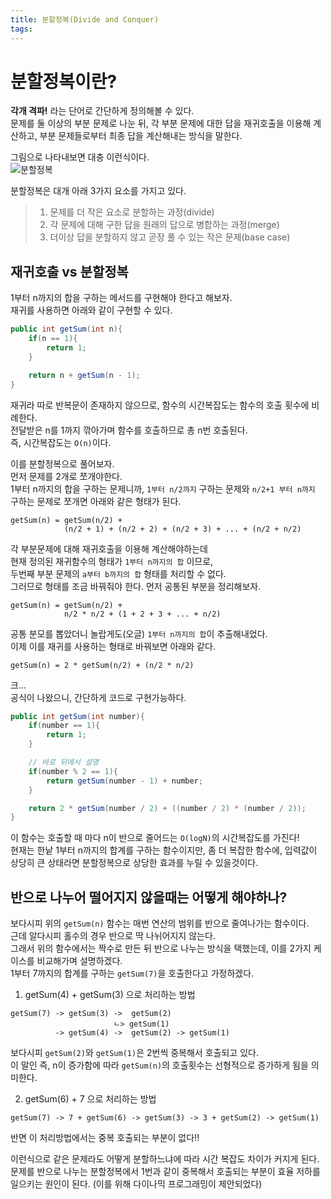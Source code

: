 ```yaml
---
title: 분할정복(Divide and Conquer)
tags:
---
```


# 분할정복이란?
**각개 격파!** 라는 단어로 간단하게 정의해볼 수 있다.  
문제를 둘 이상의 부분 문제로 나눈 뒤, 각 부분 문제에 대한 답을 재귀호출을 이용해 계산하고, 부분 문제들로부터 최종 답을 계산해내는 방식을 말한다.  

그림으로 나타내보면 대충 이런식이다.  
![분할정복](https://cloud2.zoolz.com/MyComputers/Images/Image.aspx?q=bT00MDcyNDcma2V5PTI3NTQwNTUxNDUmdHlwZT1sJno9MjAxOC8xMC8yMSAxOTo0OQ==)

분할정복은 대개 아래 3가지 요소를 가지고 있다.  
> 1. 문제를 더 작은 요소로 분할하는 과정(divide)  
> 2. 각 문제에 대해 구한 답을 원래의 답으로 병합하는 과정(merge)  
> 3. 더이상 답을 분할하지 않고 곧장 풀 수 있는 작은 문제(base case)  

## 재귀호출 vs 분할정복
1부터 n까지의 합을 구하는 메서드를 구현해야 한다고 해보자.  
재귀를 사용하면 아래와 같이 구현할 수 있다.  

```java
public int getSum(int n){
    if(n == 1){
        return 1;
    }

    return n + getSum(n - 1);
}
```

재귀라 따로 반복문이 존재하지 않으므로, 함수의 시간복잡도는 함수의 호출 횟수에 비례한다.  
전달받은 n를 1까지 깎아가며 함수를 호출하므로 총 n번 호출된다.  
즉, 시간복잡도는 `O(n)`이다.  

이를 분할정복으로 풀어보자.  
먼저 문제를 2개로 쪼개야한다.  
1부터 n까지의 합을 구하는 문제니까, `1부터 n/2까지` 구하는 문제와 `n/2+1 부터 n까지` 구하는 문제로 쪼개면 아래와 같은 형태가 된다.  

```
getSum(n) = getSum(n/2) + 
            (n/2 + 1) + (n/2 + 2) + (n/2 + 3) + ... + (n/2 + n/2)
```

각 부분문제에 대해 재귀호출을 이용해 계산해야하는데  
현재 정의된 재귀함수의 형태가 `1부터 n까지의 합` 이므로,  
두번째 부분 문제의 `a부터 b까지의 합` 형태를 처리할 수 없다.  
그러므로 형태를 조금 바꿔줘야 한다. 먼저 공통된 부분을 정리해보자.  

```
getSum(n) = getSum(n/2) + 
            n/2 * n/2 + (1 + 2 + 3 + ... + n/2)
```

공통 분모를 뽑았더니 놀랍게도(오글) `1부터 n까지의 합`이 추출해내었다.  
이제 이를 재귀를 사용하는 형태로 바꿔보면 아래와 같다.  

```
getSum(n) = 2 * getSum(n/2) + (n/2 * n/2)
```

크...  
공식이 나왔으니, 간단하게 코드로 구현가능하다.  

```java
public int getSum(int number){
    if(number == 1){
        return 1;
    }

    // 바로 뒤에서 설명
    if(number % 2 == 1){
        return getSum(number - 1) + number;
    }

    return 2 * getSum(number / 2) + ((number / 2) * (number / 2));
}
```

이 함수는 호출할 때 마다 n이 반으로 줄어드는 `O(logN)`의 시간복잡도를 가진다!  
현재는 한낱 1부터 n까지의 합계를 구하는 함수이지만, 좀 더 복잡한 함수에, 입력값이 상당히 큰 상태라면 분할정복으로 상당한 효과를 누릴 수 있을것이다.  

## 반으로 나누어 떨어지지 않을때는 어떻게 해야하나?
보다시피 위의 `getSum(n)` 함수는 매번 연산의 범위를 반으로 줄여나가는 함수이다.  
근데 알다시피 홀수의 경우 반으로 딱 나뉘어지지 않는다.  
그래서 위의 함수에서는 짝수로 만든 뒤 반으로 나누는 방식을 택했는데, 이를 2가지 케이스를 비교해가며 설명하겠다.  
1부터 7까지의 합계를 구하는 `getSum(7)`을 호출한다고 가정하겠다.  

1. getSum(4) + getSum(3) 으로 처리하는 방법  

```
getSum(7) -> getSum(3) ->  getSum(2)
                       ㄴ> getSum(1)
          -> getSum(4) ->  getSum(2) -> getSum(1)
```

보다시피 `getSum(2)`와 `getSum(1)`은 2번씩 중복해서 호출되고 있다.  
이 말인 즉, n이 증가함에 따라 `getSum(n)`의 호출횟수는 선형적으로 증가하게 됨을 의미한다.  

2. getSum(6) + 7 으로 처리하는 방법  

```
getSum(7) -> 7 + getSum(6) -> getSum(3) -> 3 + getSum(2) -> getSum(1)
```

반면 이 처리방법에서는 중복 호출되는 부분이 없다!!  

이런식으로 같은 문제라도 어떻게 분할하느냐에 따라 시간 복잡도 차이가 커지게 된다.  
문제를 반으로 나누는 분할정복에서 1번과 같이 중복해서 호출되는 부분이 효율 저하를 일으키는 원인이 된다. (이를 위해 다이나믹 프로그래밍이 제안되었다)  

